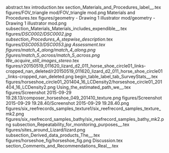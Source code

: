 abstract.tex
introduction.tex
section_Materials_and_Procedures_label__.tex
figures/FOV_triangle mod/FOV_triangle mod.png
Materials and Procedures.tex
figures/geometry - Drawing 1 illustrator mod/geometry - Drawing 1 illustrator mod.png
subsection_Materials_Materials_includes_expendible__.tex
figures/_DSC0002/_DSC0002.jpg
subsection_Procedures_A_stepwise_description__.tex
figures/_DSC0053/_DSC0053.jpg
Assessment.tex
figures/match_4_along/match_4_along.png
figures/match_5_across/match_5_across.png
We_acquire_still_images_stereo__.tex
figures/r20150519_011620_lizard_d2_011_horse_shoe_circle01_links-cropped_nan_deleted/r20150519_011620_lizard_d2_011_horse_shoe_circle01_links-cropped_nan_deleted.png
begin_table_label_tab_SurveyStats__.tex
figures/horseshoe_circle01_201404_16_LCDensity2/horseshoe_circle01_201404_16_LCDensity2.png
Using_the_estimated_path_we__.tex
figures/Screenshot 2015-09-29 19.28.13/composer_horseshoe_049_201410_texture.png
figures/Screenshot 2015-09-29 19.28.40/Screenshot 2015-09-29 19.28.40.png
figures/six_reefrecords_samples_texture1/six_reefrecord_samples_texture_mk2.png
figures/six_reefrecord_samples_bathy/six_reefrecord_samples_bathy_mk2.png
subsection_Repeatability_for_monitoring_purposes__.tex
figures/sites_around_Lizard/lizard.png
subsection_Derived_data_products_The__.tex
figures/horseshoe_fig/horseshoe_fig.png
Discussion.tex
section_Comments_and_Recommendations_Real__.tex
